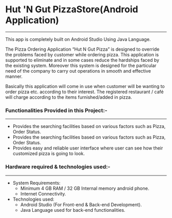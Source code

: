 
# Hut 'N Gut PizzaStore(Android Application)
<hr>
This app is completely built on Android Studio Using Java Language.

The Pizza Ordering Application “Hut N Gut Pizza” is designed 
to override the problems faced by customer while ordering pizza. 
This application is supported to eliminate and in some cases 
reduce the hardships faced by the existing system. Moreover this 
system is designed for the particular need of the company to 
carry out operations in smooth and effective manner.

Basically this application will come in use when customer will be 
wanting to order pizza etc. according to their interest. The
registered restaurant / café will charge according to the items 
furnished/added in pizza.

<h3>
Functionalities Provided in this Project:- </h3><hr>

  - Provides the searching facilities based on various factors 
    such as Pizza, Order Status.
  - Provides the searching facilities based on various factors 
    such as Pizza, Order Status.
  - Provides easy and reliable user interface where user can 
    see how their customized pizza is going to look.

<h3>Hardware required & technologies used:-</h3><hr>

 - System Requirements:
   - Minimum 4 GB RAM / 32 GB Internal memory android
     phone.
   - Internet Connectivity.
 - Technologies used:
   - Android Studio (For Front-end & Back-end Development).
   - Java Language used for back-end functionalities.

